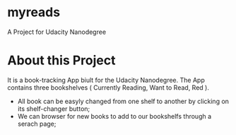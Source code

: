 # myreads
A Project for Udacity Nanodegree

# About this Project

It is a book-tracking App biult for the Udacity Nanodegree. The App contains three bookshelves ( Currently Reading, Want to Read, Red ). 

- All book can be easyly changed from one shelf to another by clicking on its shelf-changer button;
- We can browser for new books to add to our bookshelfs through a serach page;

